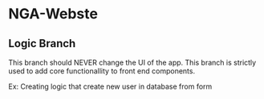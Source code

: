 # NGA-Webste
## Logic Branch

This branch should NEVER change the UI of the app. 
This branch is strictly used to add core functionallity to front end components. 

Ex: Creating logic that create new user in database from form